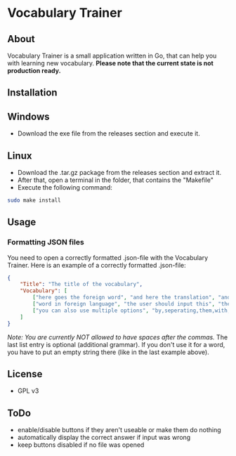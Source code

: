 # Vocabulary Trainer

## About

Vocabulary Trainer is a small application written in Go, that can help you with learning new vocabulary.
**Please note that the current state is not production ready.**

## Installation

## Windows

- Download the exe file from the releases section and execute it.

## Linux

- Download the .tar.gz package from the releases section and extract it.
- After that, open a terminal in the folder, that contains the "Makefile"
- Execute the following command:
``` bash
sudo make install
```

## Usage

### Formatting JSON files

You need to open a correctly formatted .json-file with the Vocabulary Trainer.
Here is an example of a correctly formatted .json-file:

```JSON
{
    "Title": "The title of the vocabulary",
    "Vocabulary": [
        ["here goes the foreign word", "and here the translation", "and here optional grammar"],
        ["word in foreign language", "the user should input this", "the user has to input this in the grammar field"],
        ["you can also use multiple options", "by,seperating,them,with,a,comma,like,this", ""],
    ]
}
```

_Note: You are currently NOT allowed to have spaces after the commas._
The last list entry is optional (additional grammar). If you don't use it for a word, 
you have to put an empty string there (like in the last example above).

## License

- GPL v3

## ToDo

- enable/disable buttons if they aren't useable or make them do nothing
- automatically display the correct answer if input was wrong
- keep buttons disabled if no file was opened